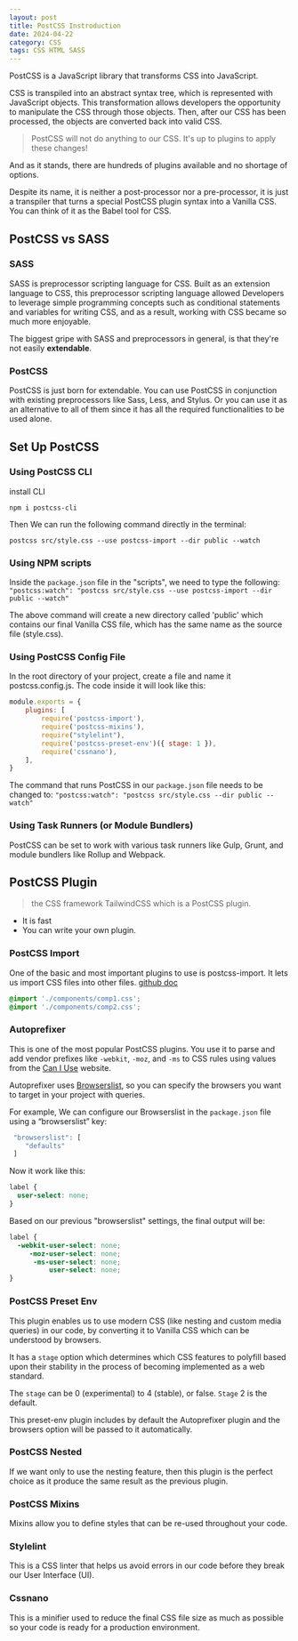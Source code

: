 ```yaml
---
layout: post
title: PostCSS Instroduction
date: 2024-04-22
category: CSS
tags: CSS HTML SASS
---
```


PostCSS is a JavaScript library that transforms CSS into JavaScript.

CSS is transpiled into an abstract syntax tree, which is represented with JavaScript objects.
This transformation allows developers the opportunity to manipulate the CSS through those objects. Then, after our CSS has been processed, the objects are converted back into valid CSS.

> PostCSS will not do anything to our CSS. It's up to plugins to apply these changes! 

And as it stands, there are hundreds of plugins available and no shortage of options.

Despite its name, it is neither a post-processor nor a pre-processor, it is just a transpiler that turns a special PostCSS plugin syntax into a Vanilla CSS. You can think of it as the Babel tool for CSS.

## PostCSS vs SASS

### SASS
SASS is preprocessor scripting language for CSS. 
Built as an extension language to CSS, this preprocessor scripting language allowed Developers to leverage simple programming concepts such as conditional statements and variables for writing CSS, and as a result, working with CSS became so much more enjoyable.

The biggest gripe with SASS and preprocessors in general, is that they're not easily **extendable**.

### PostCSS
PostCSS is just born for extendable.
You can use PostCSS in conjunction with existing preprocessors like Sass, Less, and Stylus. Or you can use it as an alternative to all of them since it has all the required functionalities to be used alone.

## Set Up PostCSS

### Using PostCSS CLI

install CLI
```
npm i postcss-cli
```
Then We can run the following command directly in the terminal:
```
postcss src/style.css --use postcss-import --dir public --watch
```

### Using NPM scripts

Inside the `package.json` file in the "scripts", we need to type the following:
`"postcss:watch": "postcss src/style.css --use postcss-import --dir public --watch"`

The above command will create a new directory called 'public' which contains our final Vanilla CSS file, which has the same name as the source file (style.css).

### Using PostCSS Config File

In the root directory of your project, create a file and name it postcss.config.js.
The code inside it will look like this:
```js
module.exports = {
    plugins: [
     	require('postcss-import'),
        require('postcss-mixins'),
        require("stylelint"),
        require('postcss-preset-env')({ stage: 1 }),
        require('cssnano'),
    ],
}
```
The command that runs PostCSS in our `package.json` file needs to be changed to:
`"postcss:watch": "postcss src/style.css --dir public --watch"`

### Using Task Runners (or Module Bundlers)

PostCSS can be set to work with various task runners like Gulp, Grunt, and module bundlers like Rollup and Webpack.

## PostCSS Plugin

> the CSS framework TailwindCSS which is a PostCSS plugin.

- It is fast
- You can write your own plugin.

### PostCSS Import

One of the basic and most important plugins to use is postcss-import. It lets us import CSS files into other files.
[github doc](https://github.com/postcss/postcss-import)

```css
@import './components/comp1.css';
@import './components/comp2.css';
```

### Autoprefixer
This is one of the most popular PostCSS plugins. You use it to parse and add vendor prefixes like `-webkit`, `-moz`, and `-ms` to CSS rules using values from the [Can I Use](https://caniuse.com/) website.

Autoprefixer uses [Browserslist](https://github.com/browserslist/browserslist), so you can specify the browsers you want to target in your project with queries.

For example, We can configure our Browserslist in the `package.json` file using a “browserslist” key:
```js
 "browserslist": [ 
    "defaults"  
 ]
```
Now it work like this: 
```css
label {
  user-select: none;
}
```
Based on our previous "browserslist" settings, the final output will be:
```css
label {
  -webkit-user-select: none;
     -moz-user-select: none;
      -ms-user-select: none;
          user-select: none;
}
```

### PostCSS Preset Env

This plugin enables us to use modern CSS (like nesting and custom media queries) in our code, by converting it to Vanilla CSS which can be understood by browsers.

It has a `stage` option which determines which CSS features to polyfill based upon their stability in the process of becoming implemented as a web standard.

The `stage` can be 0 (experimental) to 4 (stable), or false. `Stage` 2 is the default.

This preset-env plugin includes by default the Autoprefixer plugin and the browsers option will be passed to it automatically.

### PostCSS Nested
If we want only to use the nesting feature, then this plugin is the perfect choice as it produce the same result as the previous plugin.

### PostCSS Mixins
Mixins allow you to define styles that can be re-used throughout your code.

### Stylelint
This is a CSS linter that helps us avoid errors in our code before they break our User Interface (UI).

### Cssnano
This is a minifier used to reduce the final CSS file size as much as possible so your code is ready for a production environment.


